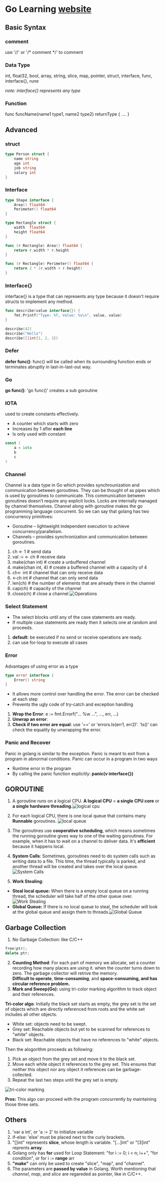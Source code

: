 # Go Learning [website](https://golangbyexample.com/)

## Basic Syntax

### comment
use '//' or '/* comment */' to comment

### Data Type
int, float32, bool, array, string, slice, map, pointer, struct, interface, func, interface{}, rune

*note: interface{} represents any type*

### Function
func funcName(name1 type1, name2 type2) returnType {
    ....
}

## Advanced

### struct
``` go
type Person struct {
    name string
    age int
    job string
    salary int
}
```

### Interface
```go
type Shape interface {
    Area() float64
    Perimeter() float64
}

type Rectangle struct {
    width  float64
    height float64
}

func (r Rectangle) Area() float64 {
    return r.width * r.height
}

func (r Rectangle) Perimeter() float64 {
    return 2 * (r.width + r.height)
}
```

### Interface{}
interface{} is a type that can represents any type because it doesn't require structs to implement any method.

```go
func describe(value interface{}) {
    fmt.Printf("Type: %T, Value: %v\n", value, value)
}

describe(42)
describe("Hello")
describe([]int{1, 2, 3})
```

### Defer
**defer func()**: func() will be called when its surrounding function ends or terminates abruptly in last-in-last-out way.

### Go
**go func()**: 'go func()' creates a sub goroutine

### IOTA
used to create constants effectively.
* A counter which starts with zero
* Increases by 1 after **each line**
* Is only used with constant
```go
const (
    a = iota
    b
    c
)
```

### Channel
Channel is a data type in Go which provides synchrounization and communication between goroutines. They can be thought of as pipes which is used by goroutines to communicate. This communication between goroutines doesn’t require any explicit locks. Locks are internally managed by channel themselves. Channel along with goroutine makes the go programming language concurrent. So we can say that golang has two  concurrency primitives:

* Goroutine – lightweight independent execution to achieve concurrency/parallelism.
* Channels – provides synchronization and communication between goroutines.

1. ch <- 1              # send data
2. val := <- ch         # receive data
3. make(chan int)       # create a unbuffered channel
4. make(chan int, 4)    # create a buffered channel with a capacity of 4
5. ch<- int             # channel that can only receive data
6. <-ch int             # channel that can only send data
7. len(ch)              # the number of elements that are already there in the channel
8. cap(ch)              # capacity of the channel
9. close(ch)            # close a channel
![Operations](image.png)

### Select Statement
* The select blocks until any of the case statements are ready. 
* If multiple case statements are ready then it selects one at random and proceeds. 

1. **default**: be executed if no send or receive operations are ready.
2. can use for-loop to execute all cases

### Error
Advantages of using error as a type
```go
type error interface {
    Error() string
}
```

* It allows more control over handling the error. The error can be checked at each step
* Prevents the ugly code of try-catch and exception handling

1. **Wrap the Error**: e := fmt.Errorf("... %w ...", ..., err, ...)
2. **Unwrap an error**: 
3. **Check if two error are equal**: use '==' or 'errors.Is(err1, err2)'. 'Is()' can check the equality by unwrapping the error.

### Panic and Recover

Panic in golang is similar to the exception. Panic is meant to exit from a program in abnormal conditions. Panic can occur in a program in two ways

* Runtime error in the program
* By calling the panic function explicitly: **panic(v interface{})**

## GOROUTINE
1. A goroutine runs on a logical CPU. **A logical CPU** = **a single CPU core** or **a single hardware threading.**![logical cpu](image-2.png)

2. For each logical CPU, there is one local queue that contains many **Runnable** goroutines. ![local queue](image-3.png)
3. The goroutines use **cooperative scheduling**, which means sometimes the running goroutine gives way to one of the waiting goroutines. For example, when it has to wait on a channel to deliver data. It's **efficient** because it happens local.
4. **System Calls**: Sometimes, goroutines need to do system calls such as writing data to a file. This time, the thread typically is parked, and another thread will be created and takes over the local queue.![System Calls](image-5.png)
5. **Work Stealing**: 
* **Steal local queue:** When there is a empty local queue on a running thread, the scheduler will take half of the other queue over. ![Work Stealing](image-6.png)
* **Global Queue:** If there is no local queue to steal, the scheduler will look at the global queue and assign them to threads.![Global Queue](image-7.png)

## Garbage Collection
1. No Garbage Collection: like C/C++
```c++
free(ptr);
delete ptr;
```
2. **Counting Method**: For each part of memory we allocate, set a counter recording how many places are using it. when the counter turns down to zero. The garbage collector will retrive the memory. <br>
**Difficult to operate**, **time-consuming**, and **space-consuming, and has circular reference problem.**
3. **Mark and Sweep(Go):** using tri-color marking algorithm to track object and their references.

**Tri-color algo**: Initially the black set starts as empty, the grey set is the set of objects which are directly referenced from roots and the white set includes all other objects. 
* White set: objects need to be swept.
* Grey set: Reachable objects but yet to be scanned for references to "white" objects.
* Black set: Reachable objects that have no references to "white" objects.

Then the alogorithm proceeds as following: 


1. Pick an object from the grey set and move it to the black set.
2. Move each white object it references to the grey set. This ensures that neither this object nor any object it references can be garbage-collected.
3. Repeat the last two steps until the grey set is empty.

![tri-color marking](Animation_of_tri-color_garbage_collection.gif)

**Pros:** This algo can proceed with the program concurrently by maintaining those three sets.

## Others
1. 'var a int', or 'a := 2' to initialize variable
2. if-else: 'else' must be placed next to the curly brackets.
3. "[]int" represents **slice**, whose length is variable. "[...]int" or "[3]int" reprents **array**.
4. Golang only has **for** used for Loop Statement: "for i := 0; i < n; i++", "for condition", or for i := **range** arr
5. **"make"** can only be used to create "slice", "map", and "channel".
6. The parameters are **passed by value** in Golang. Worth mentioning that *channel*, *map*, and *slice* are regareded as pointer, like in C/C++.


